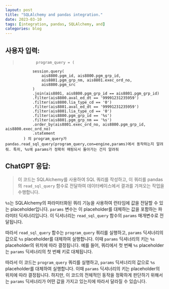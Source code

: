 ```yaml
---
layout: post
title: "SQLAlchemy and pandas integration."
date: 2023-03-10
tags: [integration, pandas, SQLAlchemy, and]
categories: blog
---
```


## 사용자 입력:
>             program_query = (
                session.query(
                    ais8800.pgm_id, ais8800.pgm_grp_id,
                    ais8801.pgm_grp_nm, ais8801.exec_ord_no,
                    ais8800.pgm_src
                )
                .join(ais8801, ais8800.pgm_grp_id == ais8801.pgm_grp_id)
                .filter(ais8800.aval_ed_dt == '99991231235959')
                .filter(ais8800.lia_type_cd == '0')
                .filter(ais8801.aval_ed_dt == '99991231235959')
                .filter(ais8801.lia_type_cd == '0')
                .filter(ais8800.pgm_grp_id == '%s')
                .filter(ais8801.pgm_grp_nm == '%s')
                .order_by(ais8801.exec_ord_no, ais8800.pgm_grp_id, ais8800.exec_ord_no)
                .statement
            ) 의 program_query가 pandas.read_sql_query(program_query,con=engine,params)에서 동작하는지 알려줘. 특히, %s에 params가 정확히 매핑되서 돌아가는 건지 알려줘

## ChatGPT 응답:
> 이 코드는 SQLAlchemy를 사용하여 SQL 쿼리를 작성하고, 이 쿼리를 pandas의 `read_sql_query` 함수로 전달하여 데이터베이스에서 결과를 가져오는 작업을 수행합니다.

`%s`는 SQLAlchemy의 파라미터화된 쿼리 기능을 사용하여 런타임에 값을 전달할 수 있는 placeholder입니다. `params` 변수는 이 placeholder를 대체하는 값을 포함하는 파라미터 딕셔너리입니다. 이 딕셔너리는 `read_sql_query` 함수의 `params` 매개변수로 전달됩니다.

따라서 `read_sql_query` 함수는 `program_query` 쿼리를 실행하고, `params` 딕셔너리의 값으로 `%s` placeholder를 대체하여 실행합니다. 이때 `params` 딕셔너리의 키는 `%s` placeholder의 위치에 따라 결정됩니다. 예를 들어, 쿼리에서 첫 번째 `%s` placeholder는 `params` 딕셔너리의 첫 번째 키로 대체됩니다.

따라서 이 코드는 `program_query` 쿼리를 실행하고, `params` 딕셔너리의 값으로 `%s` placeholder를 대체하여 실행합니다. 이때 `params` 딕셔너리의 키는 placeholder의 위치에 따라 결정됩니다. 하지만, 이 코드의 전체적인 동작을 정확하게 판단하기 위해서는 `params` 딕셔너리가 어떤 값을 가지고 있는지에 따라서 달라질 수 있습니다.


